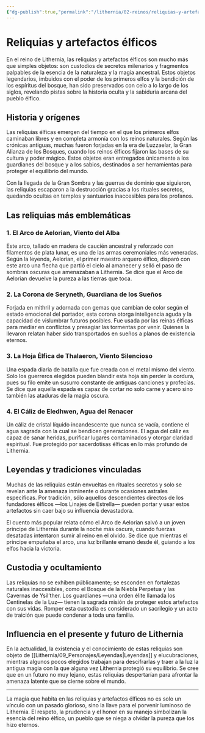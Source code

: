 ```yaml
---
{"dg-publish":true,"permalink":"/lithernia/02-reinos/reliquias-y-artefactos-elficos/","title":"Reliquias y artefactos élficos","tags":["lithernia","lore","artefacto","reliquia","elfico","magia"]}
---
```


# Reliquias y artefactos élficos

En el reino de Lithernia, las reliquias y artefactos élficos son mucho más que simples objetos: son custodios de secretos milenarios y fragmentos palpables de la esencia de la naturaleza y la magia ancestral. Estos objetos legendarios, imbuidos con el poder de los primeros elfos y la bendición de los espíritus del bosque, han sido preservados con celo a lo largo de los siglos, revelando pistas sobre la historia oculta y la sabiduría arcana del pueblo élfico.

## Historia y orígenes

Las reliquias élficas emergen del tiempo en el que los primeros elfos caminaban libres y en completa armonía con los reinos naturales. Según las crónicas antiguas, muchas fueron forjadas en la era de Luzzaelar, la Gran Alianza de los Bosques, cuando los reinos élficos fijaron las bases de su cultura y poder mágico. Estos objetos eran entregados únicamente a los guardianes del bosque y a los sabios, destinados a ser herramientas para proteger el equilibrio del mundo.

Con la llegada de la Gran Sombra y las guerras de dominio que siguieron, las reliquias escaparon a la destrucción gracias a los rituales secretos, quedando ocultas en templos y santuarios inaccesibles para los profanos.

## Las reliquias más emblemáticas

### 1. El Arco de Aelorian, Viento del Alba

Este arco, tallado en madera de caucién ancestral y reforzado con filamentos de plata lunar, es una de las armas ceremoniales más veneradas. Según la leyenda, Aelorian, el primer maestro arquero élfico, disparó con este arco una flecha que partió el cielo al amanecer y selló el paso de sombras oscuras que amenazaban a Lithernia. Se dice que el Arco de Aelorian devuelve la pureza a las tierras que toca.

### 2. La Corona de Seryneth, Guardiana de los Sueños

Forjada en mithril y adornada con gemas que cambian de color según el estado emocional del portador, esta corona otorga inteligencia aguda y la capacidad de vislumbrar futuros posibles. Fue usada por las reinas élficas para mediar en conflictos y presagiar las tormentas por venir. Quienes la llevaron relatan haber sido transportados en sueños a planos de existencia eternos.

### 3. La Hoja Élfica de Thalaeron, Viento Silencioso

Una espada diaria de batalla que fue creada con el metal mismo del viento. Solo los guerreros elegidos pueden blandir esta hoja sin perder la cordura, pues su filo emite un susurro constante de antiguas canciones y profecías. Se dice que aquella espada es capaz de cortar no solo carne y acero sino también las ataduras de la magia oscura.

### 4. El Cáliz de Eledhwen, Agua del Renacer

Un cáliz de cristal líquido incandescente que nunca se vacía, contiene el agua sagrada con la cual se bendicen generaciones. El agua del cáliz es capaz de sanar heridas, purificar lugares contaminados y otorgar claridad espiritual. Fue protegido por sacerdotisas élficas en lo más profundo de Lithernia.

## Leyendas y tradiciones vinculadas

Muchas de las reliquias están envueltas en rituales secretos y solo se revelan ante la amenaza inminente o durante ocasiones astrales específicas. Por tradición, sólo aquellos descendientes directos de los fundadores élficos —los Linajes de Estrella— pueden portar y usar estos artefactos sin caer bajo su influencia devastadora.

El cuento más popular relata cómo el Arco de Aelorian salvó a un joven príncipe de Lithernia durante la noche más oscura, cuando fuerzas desatadas intentaron sumir al reino en el olvido. Se dice que mientras el príncipe empuñaba el arco, una luz brillante emanó desde él, guiando a los elfos hacia la victoria.

## Custodia y ocultamiento

Las reliquias no se exhiben públicamente; se esconden en fortalezas naturales inaccesibles, como el Bosque de la Niebla Perpetua y las Cavernas de Ysil’ther. Los guardianes —una orden élite llamada los Centinelas de la Luz— tienen la sagrada misión de proteger estos artefactos con sus vidas. Romper esta custodia es considerado un sacrilegio y un acto de traición que puede condenar a toda una familia.

## Influencia en el presente y futuro de Lithernia

En la actualidad, la existencia y el conocimiento de estas reliquias son objeto de [[Lithernia/09_Personajes/Leyendas\|Leyendas]] y elucubraciones, mientras algunos pocos elegidos trabajan para descifrarlas y traer a la luz la antigua magia con la que alguna vez Lithernia protegió su equilibrio. Se cree que en un futuro no muy lejano, estas reliquias despertarían para afrontar la amenaza latente que se cierne sobre el mundo.

---

La magia que habita en las reliquias y artefactos élficos no es solo un vínculo con un pasado glorioso, sino la llave para el porvenir luminoso de Lithernia. El respeto, la prudencia y el honor en su manejo simbolizan la esencia del reino élfico, un pueblo que se niega a olvidar la pureza que los hizo eternos.